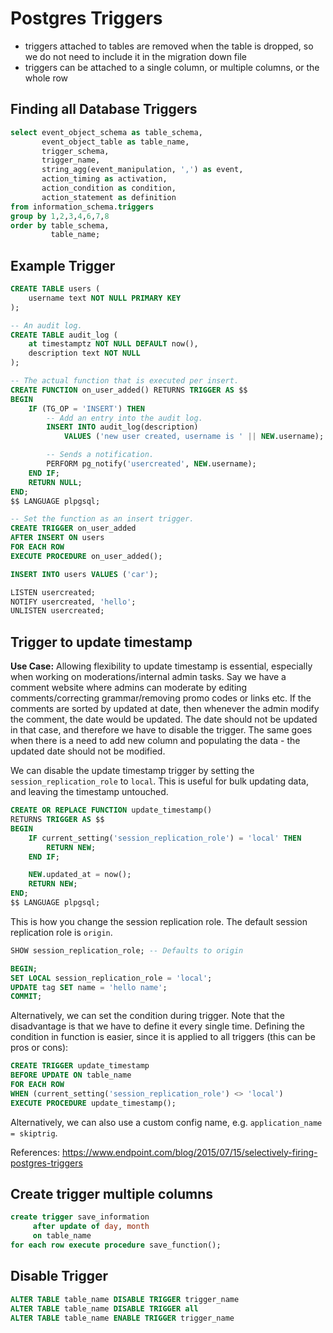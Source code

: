 # Postgres Triggers

- triggers attached to tables are removed when the table is dropped, so we do not need to include it in the migration down file
- triggers can be attached to a single column, or multiple columns, or the whole row


## Finding all Database Triggers


```sql
select event_object_schema as table_schema,
       event_object_table as table_name,
       trigger_schema,
       trigger_name,
       string_agg(event_manipulation, ',') as event,
       action_timing as activation,
       action_condition as condition,
       action_statement as definition
from information_schema.triggers
group by 1,2,3,4,6,7,8
order by table_schema,
         table_name;
```

## Example Trigger

```sql
CREATE TABLE users (
	username text NOT NULL PRIMARY KEY
);

-- An audit log.
CREATE TABLE audit_log (
	at timestamptz NOT NULL DEFAULT now(),
	description text NOT NULL
);

-- The actual function that is executed per insert.
CREATE FUNCTION on_user_added() RETURNS TRIGGER AS $$
BEGIN
	IF (TG_OP = 'INSERT') THEN
		-- Add an entry into the audit log.
		INSERT INTO audit_log(description)
			VALUES ('new user created, username is ' || NEW.username);

		-- Sends a notification.
		PERFORM pg_notify('usercreated', NEW.username);
	END IF;
	RETURN NULL;
END;
$$ LANGUAGE plpgsql;

-- Set the function as an insert trigger.
CREATE TRIGGER on_user_added
AFTER INSERT ON users
FOR EACH ROW 
EXECUTE PROCEDURE on_user_added();

INSERT INTO users VALUES ('car');

LISTEN usercreated;
NOTIFY usercreated, 'hello';
UNLISTEN usercreated;
```


## Trigger to update timestamp
	
__Use Case:__ Allowing flexibility to update timestamp is essential, especially when working on moderations/internal admin tasks. Say we have a comment website where admins can moderate by editing comments/correcting grammar/removing promo codes or links etc. If the comments are sorted by updated at date, then whenever the admin modify the comment, the date would be updated. The date should not be updated in that case, and therefore we have to disable the trigger. The same goes when there is a need to add new column and populating the data - the updated date should not be modified.

We can disable the update timestamp trigger by setting the `session_replication_role` to `local`. This is useful for bulk updating data, and leaving the timestamp untouched.

```sql
CREATE OR REPLACE FUNCTION update_timestamp()
RETURNS TRIGGER AS $$
BEGIN
	IF current_setting('session_replication_role') = 'local' THEN
		RETURN NEW;
	END IF;

	NEW.updated_at = now();
	RETURN NEW;
END;
$$ LANGUAGE plpgsql;
```

This is how you change the session replication role. The default session replication role is `origin`.
```sql
SHOW session_replication_role; -- Defaults to origin

BEGIN;
SET LOCAL session_replication_role = 'local';
UPDATE tag SET name = 'hello name';
COMMIT;
```

Alternatively, we can set the condition during trigger. Note that the disadvantage is that we have to define it every single time. Defining the condition in function is easier, since it is applied to all triggers (this can be pros or cons):

```sql
CREATE TRIGGER update_timestamp
BEFORE UPDATE ON table_name
FOR EACH ROW
WHEN (current_setting('session_replication_role') <> 'local')
EXECUTE PROCEDURE update_timestamp();
```

Alternatively, we can also use a custom config name, e.g. `application_name = skiptrig`.

References:
https://www.endpoint.com/blog/2015/07/15/selectively-firing-postgres-triggers



## Create trigger multiple columns
```sql
create trigger save_information 
     after update of day, month
     on table_name 
for each row execute procedure save_function();
```

## Disable Trigger
```sql
ALTER TABLE table_name DISABLE TRIGGER trigger_name
ALTER TABLE table_name DISABLE TRIGGER all
ALTER TABLE table_name ENABLE TRIGGER trigger_name
```
